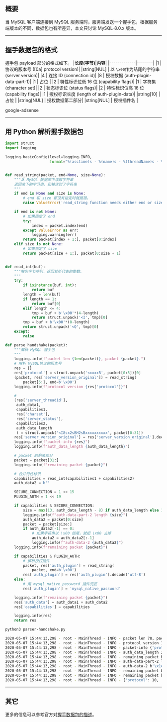 ## 概要
当 MySQL 客户端连接到 MySQL 服务端时，服务端发送一个握手包，根据服务端版本的不同，数据包也有所差异，本文只讨论 MySQL-8.0.x 版本。

---

## 握手数据包的格式
握手包 payload 部分的格式如下。
|**长度(字节)**|**内容**|
|-------------|--------|
|1            | 协议的版本号 ([0a] protocol version)|
|string[NUL]  | 以 `\x00`作为结尾的字符串 (server version)|
|4            | 连接 ID (connection id)| 
|8            | 授权数据 (auth-plugin-data-part-1)|
|1            | 占位   |
|2            | 特性标识位低 16 位 (capability flags)|
|1            | 字符集 (character set)|
|2            | 状态标识位 (status flags)|
|2            | 特性标识位高 16 位 (capability flags)|
|1            | 授权标识长度 (length of auth-plugin-data)|
|string[10]   | 占位   |
|string[NUL]  | 授权数据第二部分|
|string[NUL]  | 授权插件名 |


google-adsense

---

## 用 Python 解析握手数据包

```python
import struct
import logging

logging.basicConfig(level=logging.INFO,
                    format="%(asctime)s - %(name)s - %(threadName)s - %(levelname)s - %(message)s")


def read_string(packet, end=None, size=None):
    """从 MySQL 数据库中读取字符串
    返回余下的字节串，和被读到了字符串
    """
    if end is None and size is None:
        # end 和 size 都没有指定时就报错。
        raise ValueError('read_string function needs either end or size')

    if end is not None:
        # 如果指定了 end
        try:
            index = packet.index(end)
        except ValueError as err:
            logging.warning(err)
        return packet[index + 1:], packet[0:index]
    elif size is not None:
        # 如果指定了 size
        return packet[size + 1:], packet[0:size + 1]


def read_int(buf):
    """解包字节序列，返回其所代表的整数。
    """
    try:
        if isinstance(buf, int):
            return buf
        length = len(buf)
        if length == 1:
            return buf[0]
        elif length <= 4:
            tmp = buf + b'\x00'*(4-length)
            return struct.unpack('<I', tmp)[0]
        tmp = buf + b'\x00'*(8-length)
        return struct.unpack('<Q', tmp)[0]
    except:
        raise

def parse_handshake(packet):
    """解析 MySQL 握手包
    """
    logging.info(f"packet len {len(packet)}, packet {packet}.")
    # 解析 MySQL协议的版本号
    res = {}
    res['protocol'] = struct.unpack('<xxxxB', packet[0:5])[0]
    (packet, res['server_version_original']) = read_string(
        packet[5:], end=b'\x00')
    logging.info(f"protocol version {res['protocol']}")

    #
    (res['server_threadid'],
     auth_data1,
     capabilities1,
     res['charset'],
     res['server_status'],
     capabilities2,
     auth_data_length
     ) = struct.unpack('<I8sx2sBH2sBxxxxxxxxxx', packet[0:31])
    res['server_version_original'] = res['server_version_original'].decode()
    logging.info(f"packet-info {res}")
    logging.info(f"auth_data_length {auth_data_length}")

    # packet 的剩余部分
    packet = packet[31:]
    logging.info(f"remaining packet {packet}")

    # 合并特性标识
    capabilities = read_int(capabilities1 + capabilities2)
    auth_data2 = b''

    SECURE_CONNECTION = 1 << 15
    PLUGIN_AUTH = 1 << 19

    if capabilities & SECURE_CONNECTION:
        size = max(13, auth_data_length - 8) if auth_data_length else 13
        logging.info(f"auth-data-part-2 length {size}")
        auth_data2 = packet[0:size]
        packet = packet[size:]
        if auth_data2[-1] == 0:
            # 如果字符串以 \x00 结尾，就把 \x00 去掉
            auth_data2 = auth_data2[:-1]
            logging.info(f"auth-data-2 {auth_data2}")
    logging.info(f"remaining packet {packet}")

    if capabilities & PLUGIN_AUTH:
        # 解析授权插件
        packet, res['auth_plugin'] = read_string(
            packet, end=b'\x00')
        res['auth_plugin'] = res['auth_plugin'].decode('utf-8')
    else:
        # 用 mysql_native_password 插件兜底
        res['auth_plugin'] = 'mysql_native_password'

    logging.info(f"remaining packet {packet}")
    res['auth_data'] = auth_data1 + auth_data2
    res['capabilities'] = capabilities

    logging.info(res)
    return res
```

```bash
python3 parser-handshake.py 

2020-05-07 15:44:13,298 - root - MainThread - INFO - packet len 78, packet b'J\x00\x00\x00\n8.0.20\x00\x0b\x00\x00\x00\x05?r66p\x029\x00\xff\xff\xff\x02\x00\xff\xc7\x15\x00\x00\x00\x00\x00\x00\x00\x00\x00\x00\x1e\\<PRz\\\x03pNcr\x00caching_sha2_password\x00'.
2020-05-07 15:44:13,298 - root - MainThread - INFO - protocol version 10
2020-05-07 15:44:13,298 - root - MainThread - INFO - packet-info {'protocol': 10, 'server_version_original': '8.0.20', 'server_threadid': 11, 'charset': 255, 'server_status': 2}
2020-05-07 15:44:13,298 - root - MainThread - INFO - auth_data_length 21
2020-05-07 15:44:13,298 - root - MainThread - INFO - remaining packet b'\x1e\\<PRz\\\x03pNcr\x00caching_sha2_password\x00'
2020-05-07 15:44:13,298 - root - MainThread - INFO - auth-data-part-2 length 13
2020-05-07 15:44:13,298 - root - MainThread - INFO - auth-data-2 b'\x1e\\<PRz\\\x03pNcr'
2020-05-07 15:44:13,298 - root - MainThread - INFO - remaining packet b'caching_sha2_password\x00'
2020-05-07 15:44:13,298 - root - MainThread - INFO - remaining packet b''
2020-05-07 15:44:13,298 - root - MainThread - INFO - {'protocol': 10, 'server_version_original': '8.0.20', 'server_threadid': 11, 'charset': 255, 'server_status': 2, 'auth_plugin': 'caching_sha2_password', 'auth_data': b'\x05?r66p\x029\x1e\\<PRz\\\x03pNcr', 'capabilities': 3355443199}
```
---

## 其它
更多的信息可以参考官方对[握手数据包的描述](https://dev.mysql.com/doc/internals/en/connection-phase-packets.html#packet-Protocol::Handshake)。